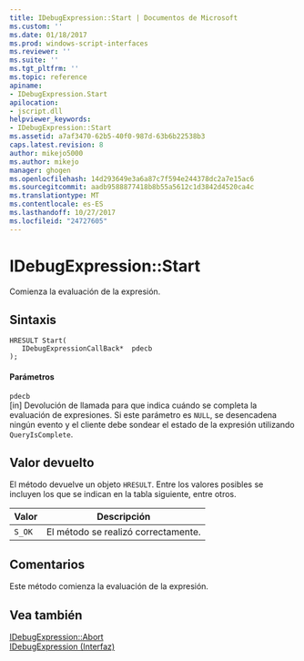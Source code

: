 ```yaml
---
title: IDebugExpression::Start | Documentos de Microsoft
ms.custom: ''
ms.date: 01/18/2017
ms.prod: windows-script-interfaces
ms.reviewer: ''
ms.suite: ''
ms.tgt_pltfrm: ''
ms.topic: reference
apiname:
- IDebugExpression.Start
apilocation:
- jscript.dll
helpviewer_keywords:
- IDebugExpression::Start
ms.assetid: a7af3470-62b5-40f0-987d-63b6b22538b3
caps.latest.revision: 8
author: mikejo5000
ms.author: mikejo
manager: ghogen
ms.openlocfilehash: 14d293649e3a6a87c7f594e244378dc2a7e15ac6
ms.sourcegitcommit: aadb9588877418b8b55a5612c1d3842d4520ca4c
ms.translationtype: MT
ms.contentlocale: es-ES
ms.lasthandoff: 10/27/2017
ms.locfileid: "24727605"
---
```

# <a name="idebugexpressionstart"></a>IDebugExpression::Start
Comienza la evaluación de la expresión.  
  
## <a name="syntax"></a>Sintaxis  
  
```  
HRESULT Start(  
   IDebugExpressionCallBack*  pdecb  
);  
```  
  
#### <a name="parameters"></a>Parámetros  
 `pdecb`  
 [in] Devolución de llamada para que indica cuándo se completa la evaluación de expresiones. Si este parámetro es `NULL`, se desencadena ningún evento y el cliente debe sondear el estado de la expresión utilizando `QueryIsComplete`.  
  
## <a name="return-value"></a>Valor devuelto  
 El método devuelve un objeto `HRESULT`. Entre los valores posibles se incluyen los que se indican en la tabla siguiente, entre otros.  
  
|Valor|Descripción|  
|-----------|-----------------|  
|`S_OK`|El método se realizó correctamente.|  
  
## <a name="remarks"></a>Comentarios  
 Este método comienza la evaluación de la expresión.  
  
## <a name="see-also"></a>Vea también  
 [IDebugExpression::Abort](../../winscript/reference/idebugexpression-abort.md)   
 [IDebugExpression (Interfaz)](../../winscript/reference/idebugexpression-interface.md)